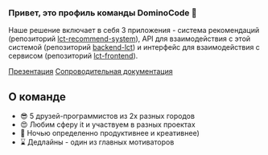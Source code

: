 ### Привет, это профиль команды DominoCode 👋

Наше решение включает в себя 3 приложения - система рекомендаций (репозиторий [lct-recommend-system](https://github.com/lct-hak/lct-recommend-system)), API для взаимодействия с этой системой (репозиторий [backend-lct](https://github.com/lct-hak/backend-lct)) и интерфейс для взаимодействия с сервисом (репозиторий [lct-frontend](https://github.com/lct-hak/lct-frontend)).

[Презентация](https://docs.google.com/presentation/d/1cok5jTpKzTpslfIvojmUzVxkzu51S_FX)
[Сопроводительная документация](https://docs.google.com/document/d/1jVgZlKvS_KvKP3gdoWs-ryJM5gLRIjgrFqyQM1nKj3w)

## О команде
- 😎 5 друзей-программистов из 2х разных городов
- 😍 Любим сферу it и участвуем в разных проектах
- 🌆 Ночью определенно продуктивнее и креативнее)
- ⌛ Дедлайны - один из главных мотиваторов
